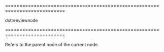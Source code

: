 <!--**
/*-------------------------------------------
    Auto-generated file. Do not modify.
-------------------------------------------

**-->
===========================================================================
<!--type-->dxtreeviewnode<!--/type-->
===========================================================================

<!--shortDescription-->
Refers to the parent node of the current node.
<!--/shortDescription-->

<!--fullDescription-->

<!--/fullDescription-->